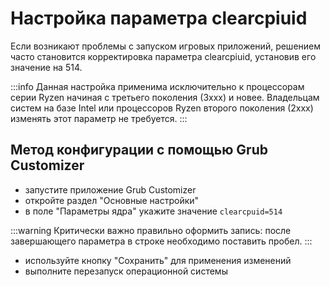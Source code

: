 # Настройка параметра clearcpiuid

Если возникают проблемы с запуском игровых приложений, решением часто становится корректировка параметра clearcpiuid, установив его значение на 514.

:::info
Данная настройка применима исключительно к процессорам серии Ryzen начиная с третьего поколения (3xxx) и новее. Владельцам систем на базе Intel или процессоров Ryzen второго поколения (2xxx) изменять этот параметр не требуется.
:::

## Метод конфигурации с помощью Grub Customizer

- запустите приложение Grub Customizer
- откройте раздел "Основные настройки"
- в поле "Параметры ядра" укажите значение `clearcpuid=514`

:::warning
Критически важно правильно оформить запись: после завершающего параметра в строке необходимо поставить пробел.
:::

- используйте кнопку "Сохранить" для применения изменений
- выполните перезапуск операционной системы
